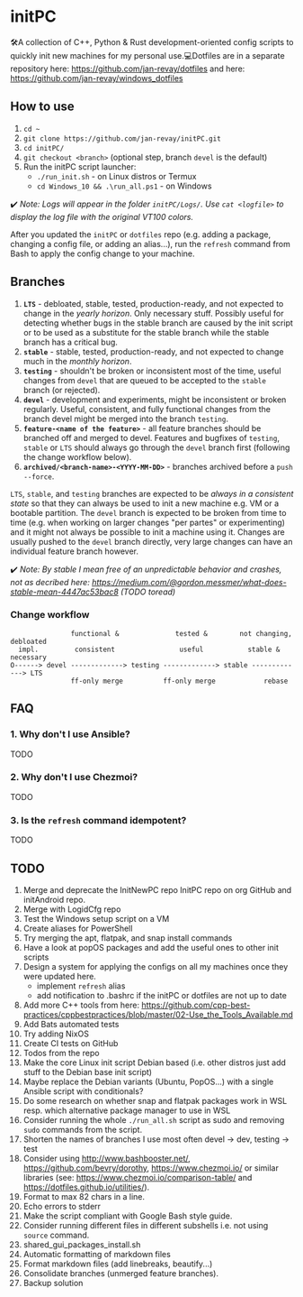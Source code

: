 # initPC

🛠A collection of C++, Python & Rust development-oriented config scripts to quickly init new machines for my personal use.💻Dotfiles are in a separate repository here: <https://github.com/jan-revay/dotfiles> and here: <https://github.com/jan-revay/windows_dotfiles>

## How to use

1. `cd ~`
2. `git clone https://github.com/jan-revay/initPC.git`
3. `cd initPC/`
4. `git checkout <branch>` (optional step, branch `devel` is the default)
5. Run the initPC script launcher:
    * `./run_init.sh` - on Linux distros or Termux
    * `cd Windows_10 && .\run_all.ps1` - on Windows

✔️ *Note: Logs will appear in the folder `initPC/Logs/`. Use `cat <logfile>` to display the log file with the original VT100 colors.*

After you updated the `initPC` or `dotfiles` repo (e.g. adding a package, changing a config file, or adding an alias...), run the `refresh` command from Bash to apply the config change to your machine.

## Branches

1. **`LTS`** - debloated, stable, tested, production-ready, and not expected to change in the _yearly horizon_. Only necessary stuff. Possibly useful for detecting whether bugs in the stable branch are caused by the init script or to be used as a substitute for the stable branch while the stable branch has a critical bug.
2. **`stable`** - stable, tested, production-ready, and not expected to change much in the _monthly horizon_.
3. **`testing`** - shouldn't be broken or inconsistent most of the time, useful changes from `devel` that are queued to be accepted to the `stable` branch (or rejected).
4. **`devel`** - development and experiments, might be inconsistent or broken regularly. Useful, consistent, and fully functional changes from the branch devel might be merged into the branch `testing`.
5. **`feature-<name of the feature>`** - all feature branches should be branched off and merged to devel. Features and bugfixes of `testing`, `stable` or `LTS` should always go through the `devel` branch first (following the change workflow below).
6. **`archived/<branch-name>-<YYYY-MM-DD>`** - branches archived before a `push --force`.

`LTS`, `stable`, and `testing` branches are expected to be _always in a consistent state_ so that they can always be used to init a new machine e.g. VM or a bootable partition. The `devel` branch is expected to be broken from time to time (e.g. when working on larger changes "per partes" or experimenting) and it might not always be possible to init a machine using it. Changes are usually pushed to the `devel` branch directly, very large changes can have an individual feature branch however.

✔️ *Note: By stable I mean free of an unpredictable behavior and crashes, not as decribed here: https://medium.com/@gordon.messmer/what-does-stable-mean-4447ac53bac8 (TODO toread)*

### Change workflow

```text
               functional &              tested &        not changing, debloated
  impl.         consistent                useful           stable & necessary
O------> devel -------------> testing -------------> stable -------------> LTS
               ff-only merge          ff-only merge            rebase
```

## FAQ

### 1. Why don't I use Ansible?

TODO

### 2. Why don't I use Chezmoi?

TODO

### 3. Is the `refresh` command idempotent?

TODO

## TODO

1. Merge and deprecate the InitNewPC repo InitPC repo on org GitHub and initAndroid repo.
2. Merge with LogidCfg repo
3. Test the Windows setup script on a VM
4. Create aliases for PowerShell
5. Try merging the apt, flatpak, and snap install commands
6. Have a look at popOS packages and add the useful ones to other init scripts
7. Design a system for applying the configs on all my machines once they
   were updated here.
   - implement `refresh` alias
   - add notification to .bashrc if the initPC or dotfiles are not up to date
9. Add more C++ tools from here: <https://github.com/cpp-best-practices/cppbestpractices/blob/master/02-Use_the_Tools_Available.md>
10. Add Bats automated tests
11. Try adding NixOS
12. Create CI tests on GitHub
13. Todos from the repo
14. Make the core Linux init script Debian based (i.e. other distros just add stuff to the Debian base init script)
15. Maybe replace the Debian variants (Ubuntu, PopOS...) with a single Ansible script with conditionals?
16. Do some research on whether snap and flatpak packages work in WSL resp. which alternative package manager to use in WSL
17. Consider running the whole `./run_all.sh` script as sudo and removing `sudo` commands from the script.
18. Shorten the names of branches I use most often devel -> dev, testing -> test
19. Consider using <http://www.bashbooster.net/>, <https://github.com/bevry/dorothy>, <https://www.chezmoi.io/> or similar libraries (see: <https://www.chezmoi.io/comparison-table/> and <https://dotfiles.github.io/utilities/>).
20. Format to max 82 chars in a line.
21. Echo errors to stderr
22. Make the script compliant with Google Bash style guide.
23. Consider running different files in different subshells i.e. not using `source` command.
24. shared_gui_packages_install.sh
25. Automatic formatting of markdown files
26. Format markdown files (add linebreaks, beautify...)
27. Consolidate branches (unmerged feature branches).
28. Backup solution
